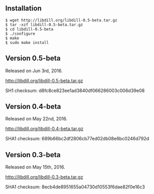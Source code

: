 
## Installation

```
$ wget http://libdill.org/libdill-0.5-beta.tar.gz
$ tar -xzf libdill-0.5-beta.tar.gz 
$ cd libdill-0.5-beta
$ ./configure
$ make
$ sudo make install
```

## Version 0.5-beta

Released on Jun 3rd, 2016.

<http://libdill.org/libdill-0.5-beta.tar.gz>

SH1 checksum: d8fc8ce823ee1ad3840df066286003c006d39e08

## Version 0.4-beta

Released on May 22nd, 2016.

<http://libdill.org/libdill-0.4-beta.tar.gz>

SHA1 checksum: 689b66bc2df2806cb77ed02db08e6bc0246d792d

## Version 0.3-beta

Released on May 15th, 2016.

<http://libdill.org/libdill-0.3-beta.tar.gz>

SHA1 checksum: 8ecb4de8951655a04730d10553f6dae82f0e16c3
